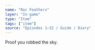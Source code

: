 ```yaml
---
name: "Roc Feathers"
layer: "In-game"
type: "Item"
tags: ["item"]
source: "Episodes 1–32 / Guide / Diary"
---
```

Proof you robbed the sky.
